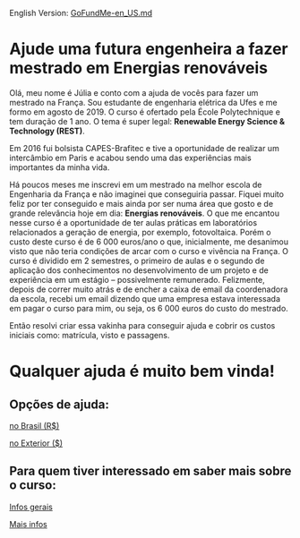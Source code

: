 English Version: [GoFundMe-en_US.md](GoFundMe-en_US.md)

# Ajude uma futura engenheira a fazer mestrado em Energias renováveis

Olá, meu nome é Júlia e conto com a ajuda de vocês para fazer um mestrado na França. Sou estudante de engenharia elétrica da Ufes e me formo em agosto de 2019. O curso é ofertado pela École Polytechnique e tem duração de 1 ano. O tema é super legal: **Renewable Energy Science & Technology (REST)**.

Em 2016 fui bolsista CAPES-Brafitec e tive a oportunidade de realizar um intercâmbio em Paris e acabou sendo uma das experiências mais importantes da minha vida.

Há poucos meses me inscrevi em um mestrado na melhor escola de Engenharia da França e não imaginei que conseguiria passar. Fiquei muito feliz por ter conseguido e mais ainda por ser numa área que gosto e de grande relevância hoje em dia: **Energias renováveis**. O que me encantou nesse curso é a oportunidade de ter aulas práticas em laboratórios relacionados a geração de energia, por exemplo, fotovoltaica. Porém o custo deste curso é de 6 000 euros/ano o que, inicialmente, me desanimou visto que não teria condições de arcar com o curso e vivência na França. O curso é dividido em 2 semestres, o primeiro de aulas e o segundo de aplicação dos conhecimentos no desenvolvimento de um projeto e de experiência em um estágio – possivelmente remunerado. Felizmente, depois de correr muito atrás e de encher a caixa de email da coordenadora da escola, recebi um email dizendo que uma empresa estava interessada em pagar o curso para mim, ou seja, os 6 000 euros do custo do mestrado.

Então resolvi criar essa vakinha para conseguir ajuda e cobrir os custos iniciais como: matrícula, visto e passagens.

# Qualquer ajuda é muito bem vinda!

## Opções de ajuda:

  [no Brasil (R$)](http://vaka.me/627454)
  
  [no Exterior ($)](http://vaka.me/627454)


## Para quem tiver interessado em saber mais sobre o curso:

 [Infos gerais](https://www.polytechnique.edu/fr/master-energie)
 
 [Mais infos](https://portail.polytechnique.edu/master-renewable-energy-science-and-technology/)